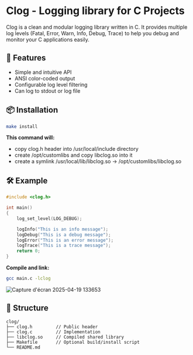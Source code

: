 # Clog - Logging library for C Projects

Clog is a clean and modular logging library written in C.
It provides multiple log levels (Fatal, Error, Warn, Info, Debug, Trace) to help you debug and monitor your C applications easily.

## 🚀 Features

- Simple and intuitive API
- ANSI color-coded output
- Configurable log level filtering
- Can log to stdout or log file

## 📦 Installation

```bash
make install
```
**This command will:**
- copy clog.h header into /usr/local/include directory
- create /opt/customlibs and copy libclog.so into it
- create a symlink /usr/local/lib/libclog.so -> /opt/customlibs/libclog.so

## 🛠 Example

```c
#include <clog.h>

int main()
{
    log_set_level(LOG_DEBUG);

    logInfo("This is an info message");
    logDebug("This is a debug message");
    logError("This is an error message");
    logTrace("This is a trace message");
    return 0;
}
```

**Compile and link:**
```bash
gcc main.c -lclog
```
![Capture d'écran 2025-04-19 133653](https://github.com/user-attachments/assets/0ec6a676-0325-4a49-9fd1-40411348c0f5)

## 📁 Structure

```
clog/
├── clog.h         // Public header
├── clog.c         // Implementation
├── libclog.so     // Compiled shared library
├── Makefile       // Optional build/install script
└── README.md
```
